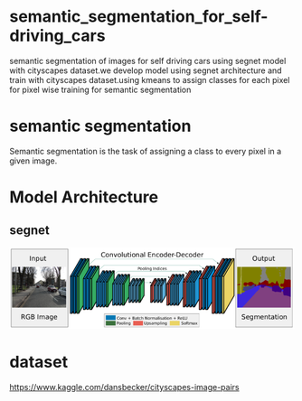 # semantic_segmentation_for_self-driving_cars
semantic segmentation of images for self driving cars using segnet model with cityscapes dataset.we develop model using segnet architecture and train with cityscapes dataset.using kmeans to assign classes for each pixel for pixel wise training for semantic segmentation
# semantic segmentation 
Semantic segmentation is the task of assigning a class to every pixel in a given image.
# Model Architecture
## segnet
![model architecture image](./segnet.png)

# dataset
 https://www.kaggle.com/dansbecker/cityscapes-image-pairs

